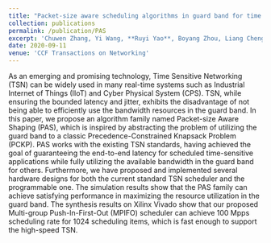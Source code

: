 ```yaml
---
title: "Packet-size aware scheduling algorithms in guard band for time sensitive networking"
collection: publications
permalink: /publication/PAS
excerpt: 'Chuwen Zhang, Yi Wang, **Ruyi Yao**, Boyang Zhou, Liang Cheng, Yang Xu, Xiaoguang Li, Jian Cheng, Bin Liu.'
date: 2020-09-11
venue: 'CCF Transactions on Networking'
---
```


As an emerging and promising technology, Time Sensitive Networking (TSN) can be widely used in many real-time systems such as Industrial Internet of Things (IIoT) and Cyber Physical System (CPS). TSN, while ensuring the bounded latency and jitter, exhibits the disadvantage of not being able to efficiently use the bandwidth resources in the guard band. In this paper, we propose an algorithm family named Packet-size Aware Shaping (PAS), which is inspired by abstracting the problem of utilizing the guard band to a classic Precedence-Constrained Knapsack Problem (PCKP). PAS works with the existing TSN standards, having achieved the goal of guaranteeing the end-to-end latency for scheduled time-sensitive applications while fully utilizing the available bandwidth in the guard band for others. Furthermore, we have proposed and implemented several hardware designs for both the current standard TSN scheduler and the programmable one. The simulation results show that the PAS family can achieve satisfying performance in maximizing the resource utilization in the guard band. The synthesis results on Xilinx Vivado show that our proposed Multi-group Push-In-First-Out (MPIFO) scheduler can achieve 100 Mpps scheduling rate for 1024 scheduling items, which is fast enough to support the high-speed TSN.
